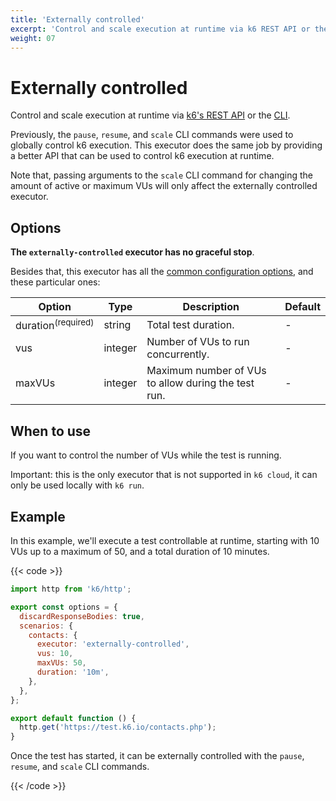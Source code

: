 ```yaml
---
title: 'Externally controlled'
excerpt: 'Control and scale execution at runtime via k6 REST API or the CLI.'
weight: 07
---
```


# Externally controlled

Control and scale execution at runtime via [k6's REST API](/docs/k6/<K6_VERSION>/misc/k6-rest-api) or
the [CLI](https://k6.io/blog/how-to-control-a-live-k6-test).

Previously, the `pause`, `resume`, and `scale` CLI commands were used to globally control
k6 execution. This executor does the same job by providing a better API that can be used to
control k6 execution at runtime.

Note that, passing arguments to the `scale` CLI command for changing the amount of active or
maximum VUs will only affect the externally controlled executor.

## Options

**The `externally-controlled` executor has no graceful stop**.

Besides that, this executor has all the [common configuration options](/docs/k6/<K6_VERSION>/using-k6/scenarios#options),
and these particular ones:

| Option                        | Type    | Description                                         | Default |
| ----------------------------- | ------- | --------------------------------------------------- | ------- |
| duration<sup>(required)</sup> | string  | Total test duration.                                | -       |
| vus                           | integer | Number of VUs to run concurrently.                  | -       |
| maxVUs                        | integer | Maximum number of VUs to allow during the test run. | -       |

## When to use

If you want to control the number of VUs while the test is running.

Important: this is the only executor that is not supported in `k6 cloud`, it can only be used
locally with `k6 run`.

## Example

In this example, we'll execute a test controllable at runtime, starting with 10 VUs up to
a maximum of 50, and a total duration of 10 minutes.

{{< code >}}

```javascript
import http from 'k6/http';

export const options = {
  discardResponseBodies: true,
  scenarios: {
    contacts: {
      executor: 'externally-controlled',
      vus: 10,
      maxVUs: 50,
      duration: '10m',
    },
  },
};

export default function () {
  http.get('https://test.k6.io/contacts.php');
}
```

Once the test has started, it can be externally controlled with the `pause`, `resume`, and `scale` CLI commands.

{{< /code >}}
